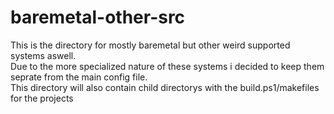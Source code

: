 # baremetal-other-src

This is the directory for mostly baremetal but other weird supported systems aswell.\
Due to the more specialized nature of these systems i decided to keep them seprate from the main config file.\
This directory will also contain child directorys with the build.ps1/makefiles for the projects